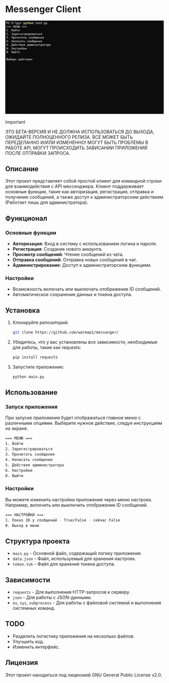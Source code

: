 
# Messenger Client

![img](resources/img.png)

> [!IMPORTANT]
ЭТО БЕТА-ВЕРСИЯ И НЕ ДОЛЖНА ИСПОЛЬЗОВАТЬСЯ ДО ВЫХОДА, ОЖИДАЙТЕ ПОЛНОЦЕННОГО РЕЛИЗА.
ВСЁ МОЖЕТ БЫТЬ ПЕРЕДЕЛАННО И/ИЛИ ИЗМЕНЕННО!
МОГУТ БЫТЬ ПРОБЛЕМЫ В РАБОТЕ API, МОГУТ ПРОИСХОДИТЬ ЗАВИСАНИИ ПРИЛОЖЕНИЯ ПОСЛЕ ОТПРАВКИ ЗАПРОСА.

## Описание

Этот проект представляет собой простой клиент для командной строки для взаимодействия с API мессенджера. Клиент поддерживает основные функции, такие как авторизация, регистрация, отправка и получение сообщений, а также доступ к администраторским действиям (Работает лишь для администратора).

## Функционал

### Основные функции

- **Авторизация**: Вход в систему с использованием логина и пароля.
- **Регистрация**: Создание нового аккаунта.
- **Просмотр сообщений**: Чтение сообщений из чата.
- **Отправка сообщений**: Отправка новых сообщений в чат.
- **Администрирование**: Доступ к администраторским функциям.

### Настройки

- Возможность включать или выключать отображение ID сообщений.
- Автоматическое сохранение данных и токена доступа.

## Установка

1. Клонируйте репозиторий:

   ```bash
   git clone https://github.com/warmap1/messanger/
   ```

2. Убедитесь, что у вас установлены все зависимости, необходимые для работы, такие как requests:

   ```bash
   pip install requests
   ```

3. Запустите приложение:

   ```bash
   python main.py
   ```

## Использование

### Запуск приложения

При запуске приложения будет отображаться главное меню с различными опциями. Выберите нужное действие, следуя инструкциям на экране.

```bash
=== МЕНЮ ===
1. Войти
2. Зарегистрироваться
3. Прочитать сообщения
4. Написать сообщение
5. Действия администратора
6. Настройки
0. Выйти
```

### Настройки

Вы можете изменить настройки приложения через меню настроек. Например, включить или выключить отображение ID сообщений.

```bash
=== НАСТРОЙКИ ===
1. Показ ID у сообщений - True/False - сейчас False
0. Выход в меню
```

## Структура проекта

- `main.py` - Основной файл, содержащий логику приложения.
- `data.json` - Файл, используемый для хранения настроек.
- `token.tok` - Файл для хранения токена доступа.

## Зависимости

- `requests` - Для выполнения HTTP-запросов к серверу.
- `json` - Для работы с JSON-данными.
- `os`, `sys`, `subprocess` - Для работы с файловой системой и выполнения системных команд.

## TODO
 - Разделить логистику приложения на несколько файлов.
 - Улучшить код.
 - Изменить интерфейс.

## Лицензия

Этот проект находиться под лицензией GNU General Public License v2.0.
